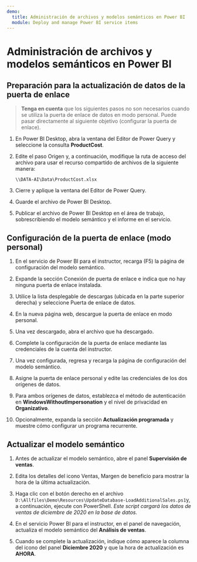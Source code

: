 ```yaml
---
demo:
  title: Administración de archivos y modelos semánticos en Power BI
  module: Deploy and manage Power BI service items
---
```

# Administración de archivos y modelos semánticos en Power BI

## Preparación para la actualización de datos de la puerta de enlace

> **Tenga en cuenta** que los siguientes pasos no son necesarios cuando se utiliza la puerta de enlace de datos en modo personal. Puede pasar directamente al siguiente objetivo (configurar la puerta de enlace).

1. En Power BI Desktop, abra la ventana del Editor de Power Query y seleccione la consulta **ProductCost**.

1. Edite el paso Origen y, a continuación, modifique la ruta de acceso del archivo para usar el recurso compartido de archivos de la siguiente manera:

    `\\DATA-AI\Data\ProductCost.xlsx`

1. Cierre y aplique la ventana del Editor de Power Query.

1. Guarde el archivo de Power BI Desktop.

1. Publicar el archivo de Power BI Desktop en el área de trabajo, sobrescribiendo el modelo semántico y el informe en el servicio.

## Configuración de la puerta de enlace (modo personal)

1. En el servicio de Power BI para el instructor, recarga (F5) la página de configuración del modelo semántico.

1. Expande la sección Conexión de puerta de enlace e indica que no hay ninguna puerta de enlace instalada.

1. Utilice la lista desplegable de descargas (ubicada en la parte superior derecha) y seleccione Puerta de enlace de datos.

1. En la nueva página web, descargue la puerta de enlace en modo personal.

1. Una vez descargado, abra el archivo que ha descargado.

1. Complete la configuración de la puerta de enlace mediante las credenciales de la cuenta del instructor.

1. Una vez configurada, regresa y recarga la página de configuración del modelo semántico.

1. Asigne la puerta de enlace personal y edite las credenciales de los dos orígenes de datos.

1. Para ambos orígenes de datos, establezca el método de autenticación en **WindowsWithoutImpersonation** y el nivel de privacidad en **Organizativo**.

1. Opcionalmente, expanda la sección **Actualización programada** y muestre cómo configurar un programa recurrente.

## Actualizar el modelo semántico

1. Antes de actualizar el modelo semántico, abre el panel **Supervisión de ventas**.

1. Edita los detalles del icono Ventas, Margen de beneficio para mostrar la hora de la última actualización.

1. Haga clic con el botón derecho en el archivo `D:\Allfiles\Demo\Resources\UpdateDatabase-LoadAdditionalSales.ps1`y, a continuación, ejecute con PowerShell. *Este script cargará los datos de ventas de diciembre de 2020 en la base de datos.*

1. En el servicio Power BI para el instructor, en el panel de navegación, actualiza el modelo semántico del **Análisis de ventas**.

1. Cuando se complete la actualización, indique cómo aparece la columna del icono del panel **Diciembre 2020** y que la hora de actualización es **AHORA**.

